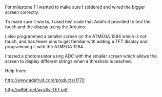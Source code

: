 For milestone 1 I wanted to make sure I soldered and wired the bigger screen correctly. 

To make sure it works, I used test code that Adafruit provided to test the touch and the display using the Arduino.


I also programmed a smaller screen on the ATMEGA 1284 which is not touch, and has fewer pins to get familiar with adding a TFT display and programming it with the ATMEGA 1284.

I tested a photoresistor using ADC with the smaller screen which allows the screen to display different strings when a threshold is reached.

Help from: 

http://www.adafruit.com/products/1770 

http://w8bh.net/avr/AvrTFT.pdf  